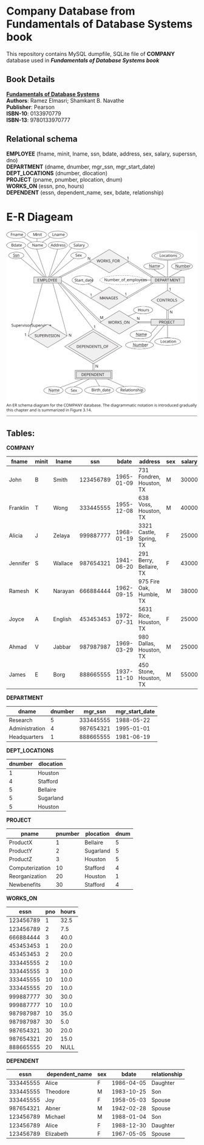 # Company Database from Fundamentals of Database Systems book
This repository contains MySQL dumpfile, SQLite file of **COMPANY** database used in ***Fundamentals of Database Systems book***

## Book Details
[ **Fundamentals of Database Systems** ](https://www.pearson.com/us/higher-education/program/Elmasri-Fundamentals-of-Database-Systems-7th-Edition/PGM189052.html)  
**Authors**: Ramez Elmasri; Shamkant B. Navathe  
**Publisher**: Pearson  
**ISBN-10**: 0133970779  
**ISBN-13**: 9780133970777  

## Relational schema
**EMPLOYEE** (fname, minit, lname, ssn, bdate, address, sex, salary, superssn, dno)  
**DEPARTMENT** (dname, dnumber, mgr_ssn, mgr_start_date)  
**DEPT_LOCATIONS** (dnumber, dlocation)  
**PROJECT** (pname, pnumber, plocation, dnum)  
**WORKS_ON** (essn, pno, hours)  
**DEPENDENT** (essn, dependent_name, sex, bdate, relationship)  


# E-R Diageam
![Company E-R Diageam](Company_ER_diagram.svg)
## Tables:
**COMPANY**

| fname    | minit | lname   | ssn       | bdate      | address                  | sex | salary | super\_ssn | dno |
| -------- | ----- | ------- | --------- | ---------- | ------------------------ | --- | ------ | ---------- | --- |
| John     | B     | Smith   | 123456789 | 1965-01-09 | 731 Fondren, Houston, TX | M   | 30000  | 333445555  | 5   |
| Franklin | T     | Wong    | 333445555 | 1955-12-08 | 638 Voss, Houston, TX    | M   | 40000  | 888665555  | 5   |
| Alicia   | J     | Zelaya  | 999887777 | 1968-01-19 | 3321 Castle, Spring, TX  | F   | 25000  | 987654321  | 4   |
| Jennifer | S     | Wallace | 987654321 | 1941-06-20 | 291 Berry, Bellaire, TX  | F   | 43000  | 888665555  | 4   |
| Ramesh   | K     | Narayan | 666884444 | 1962-09-15 | 975 Fire Oak, Humble, TX | M   | 38000  | 333445555  | 5   |
| Joyce    | A     | English | 453453453 | 1972-07-31 | 5631 Rice, Houston, TX   | F   | 25000  | 333445555  | 5   |
| Ahmad    | V     | Jabbar  | 987987987 | 1969-03-29 | 980 Dallas, Houston, TX  | M   | 25000  | 987654321  | 4   |
| James    | E     | Borg    | 888665555 | 1937-11-10 | 450 Stone, Houston, TX   | M   | 55000  | NULL       | 1   |

**DEPARTMENT**

| dname          | dnumber | mgr\_ssn  | mgr\_start\_date |
| -------------- | ------- | --------- | ---------------- |
| Research       | 5       | 333445555 | 1988-05-22       |
| Administration | 4       | 987654321 | 1995-01-01       |
| Headquarters   | 1       | 888665555 | 1981-06-19       |

**DEPT_LOCATIONS**

| dnumber | dlocation |
| ------- | --------- |
| 1       | Houston   |
| 4       | Stafford  |
| 5       | Bellaire  |
| 5       | Sugarland |
| 5       | Houston   |

**PROJECT**

| pname           | pnumber | plocation | dnum |
| --------------- | ------- | --------- | ---- |
| ProductX        | 1       | Bellaire  | 5    |
| ProductY        | 2       | Sugarland | 5    |
| ProductZ        | 3       | Houston   | 5    |
| Computerization | 10      | Stafford  | 4    |
| Reorganization  | 20      | Houston   | 1    |
| Newbenefits     | 30      | Stafford  | 4    |

**WORKS_ON**

|  essn     | pno | hours |
| --------- | --- | ----- |
| 123456789 | 1   | 32.5  |
| 123456789 | 2   | 7.5   |
| 666884444 | 3   | 40.0  |
| 453453453 | 1   | 20.0  |
| 453453453 | 2   | 20.0  |
| 333445555 | 2   | 10.0  |
| 333445555 | 3   | 10.0  |
| 333445555 | 10  | 10.0  |
| 333445555 | 20  | 10.0  |
| 999887777 | 30  | 30.0  |
| 999887777 | 10  | 10.0  |
| 987987987 | 10  | 35.0  |
| 987987987 | 30  | 5.0   |
| 987654321 | 30  | 20.0  |
| 987654321 | 20  | 15.0  |
| 888665555 | 20  | NULL  |

**DEPENDENT**

|  essn     |  dependent\_name | sex | bdate      | relationship |
| --------- | ---------------- | --- | ---------- | ------------ |
| 333445555 | Alice            | F   | 1986-04-05 | Daughter     |
| 333445555 | Theodore         | M   | 1983-10-25 | Son          |
| 333445555 | Joy              | F   | 1958-05-03 | Spouse       |
| 987654321 | Abner            | M   | 1942-02-28 | Spouse       |
| 123456789 | Michael          | M   | 1988-01-04 | Son          |
| 123456789 | Alice            | F   | 1988-12-30 | Daughter     |
| 123456789 | Elizabeth        | F   | 1967-05-05 | Spouse       |